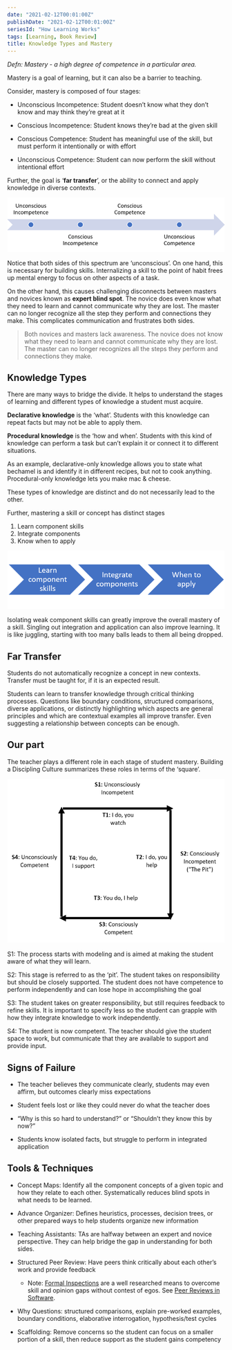 ```yaml
---
date: "2021-02-12T00:01:00Z"
publishDate: "2021-02-12T00:01:00Z"
seriesId: "How Learning Works"
tags: [Learning, Book Review]
title: Knowledge Types and Mastery
---
```


*Defn: Mastery - a high degree of competence in a particular area.*
<!--more-->

Mastery is a goal of learning, but it can also be a barrier to teaching.

Consider, mastery is composed of four stages:

  - Unconscious Incompetence: Student doesn’t know what they don’t know
    and may think they’re great at it

  - Conscious Incompetence: Student knows they’re bad at the given skill

  - Conscious Competence: Student has meaningful use of the skill, but
    must perform it intentionally or with effort

  - Unconscious Competence: Student can now perform the skill without
    intentional effort

Further, the goal is ‘**far transfer**’, or the ability to connect and apply knowledge in diverse contexts.

![Competence stages](../../../static/post-media/How-Learning-Works/competence-stages.png)

Notice that both sides of this spectrum are ‘unconscious’. On one hand, this is necessary for building skills. Internalizing a skill to the point of habit frees up mental energy to focus on other aspects of a task.

On the other hand, this causes challenging disconnects between masters and novices known as **expert blind spot**. The novice does even know what they need to learn and cannot communicate why they are lost. The master can no longer recognize all the step they perform and connections they make. This complicates communication and frustrates both sides.

> Both novices and masters lack awareness. The novice does not know what they need to learn and cannot communicate why they are lost. The master can no longer recognizes all the steps they perform and connections they make.

## Knowledge Types

There are many ways to bridge the divide. It helps to understand the stages of learning and different types of knowledge a student must acquire.

**Declarative knowledge** is the ‘what’. Students with this knowledge can repeat facts but may not be able to apply them.

**Procedural knowledge** is the ‘how and when’. Students with this kind of knowledge can perform a task but can’t explain it or connect it to different situations.

As an example, declarative-only knowledge allows you to state what bechamel is and identify it in different recipes, but not to cook anything. Procedural-only knowledge lets you make mac & cheese.

These types of knowledge are distinct and do not necessarily lead to the other.

Further, mastering a skill or concept has distinct stages

1.  Learn component skills
2.  Integrate components
3.  Know when to apply

![Skill mastery stages](../../../static/post-media/How-Learning-Works/skill-mastery-stages.png)

Isolating weak component skills can greatly improve the overall mastery of a skill. Singling out integration and application can also improve learning. It is like juggling, starting with too many balls leads to them all being dropped.

## Far Transfer

Students do not automatically recognize a concept in new contexts. Transfer must be taught for, if it is an expected result.

Students can learn to transfer knowledge through critical thinking processes. Questions like boundary conditions, structured comparisons, diverse applications, or distinctly highlighting which aspects are general principles and which are contextual examples all improve transfer. Even suggesting a relationship between concepts can be enough.

## Our part

The teacher plays a different role in each stage of student mastery. Building a Discipling Culture summarizes these roles in terms of the ‘square’.

![Learning and teaching square](../../../static/post-media/How-Learning-Works/square.png)

S1: The process starts with modeling and is aimed at making the student aware of what they will learn.

S2: This stage is referred to as the ‘pit’. The student takes on responsibility but should be closely supported. The student does not have competence to perform independently and can lose hope in accomplishing the goal

S3: The student takes on greater responsibility, but still requires feedback to refine skills. It is important to specify less so the student can grapple with how they integrate knowledge to work independently.

S4: The student is now competent. The teacher should give the student space to work, but communicate that they are available to support and provide input.

## Signs of Failure

  - The teacher believes they communicate clearly, students may even affirm, but outcomes clearly miss expectations

  - Student feels lost or like they could never do what the teacher does

  - “Why is this so hard to understand?” or “Shouldn’t they know this by now?”

  - Students know isolated facts, but struggle to perform in integrated application

## Tools & Techniques

  - Concept Maps: Identify all the component concepts of a given topic and how they relate to each other. Systematically reduces blind spots in what needs to be learned.

  - Advance Organizer: Defines heuristics, processes, decision trees, or other prepared ways to help students organize new information

  - Teaching Assistants: TAs are halfway between an expert and novice perspective. They can help bridge the gap in understanding for both sides.

  - Structured Peer Review: Have peers think critically about each other’s work and provide feedback
    - Note: [Formal Inspections](https://en.wikipedia.org/wiki/Software_inspection) are a well researched means to overcome skill and opinion gaps without contest of egos. See [Peer Reviews in Software](https://www.amazon.com/Peer-Reviews-Software-Practical-Guide/dp/0201734850).


  - Why Questions: structured comparisons, explain pre-worked examples, boundary conditions, elaborative interrogation, hypothesis/test cycles

  - Scaffolding: Remove concerns so the student can focus on a smaller portion of a skill, then reduce support as the student gains competency
